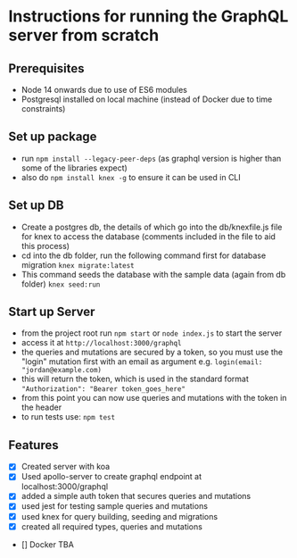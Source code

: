 # Instructions for running the GraphQL server from scratch

## Prerequisites
- Node 14 onwards due to use of ES6 modules
- Postgresql installed on local machine (instead of Docker due to time constraints)

## Set up package
- run ```npm install --legacy-peer-deps``` (as graphql version is higher than some of the libraries expect)
- also do ```npm install knex -g```  to ensure it can be used in CLI

## Set up DB
- Create a postgres db, the details of which go into the db/knexfile.js file for knex to access the database (comments included in the file to aid this process)
- cd into the db folder, run the following command first for database migration
```knex migrate:latest``` 
- This command seeds the database with the sample data (again from db folder)
```knex seed:run```

## Start up Server
- from the project root run ```npm start``` or ```node index.js``` to start the server
- access it at ```http://localhost:3000/graphql```
- the queries and mutations are secured by a token, so you must use the "login" mutation first with an email as argument
e.g. ```login(email: "jordan@example.com)```
- this will return the token, which is used in the standard format
```"Authorization": "Bearer token_goes_here"```
- from this point you can now use queries and mutations with the token in the header
- to run tests use: ```npm test```

## Features
- [x] Created server with koa
- [x] Used apollo-server to create graphql endpoint at localhost:3000/graphql
- [x] added a simple auth token that secures queries and mutations
- [x] used jest for testing sample queries and mutations
- [x] used knex for query building, seeding and migrations
- [x] created all required types, queries and mutations
- [] Docker TBA

